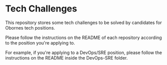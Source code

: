 # Tech Challenges

This repository stores some tech challenges to be solved by candidates for Obornes tech positions.

Please follow the instructions on the README of each repository according to the position you're applying to.

For example, if you're applying to a DevOps/SRE position, please follow the instructions on the README inside the DevOps-SRE folder.
